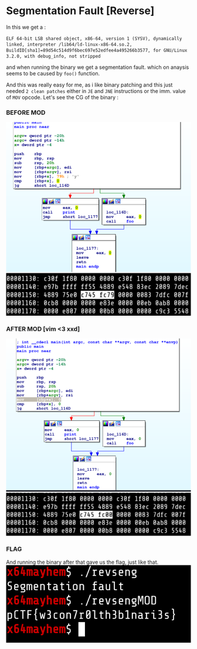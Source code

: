 # Segmentation Fault [Reverse]

In this we get a :
```
ELF 64-bit LSB shared object, x86-64, version 1 (SYSV), dynamically linked, interpreter /lib64/ld-linux-x86-64.so.2, BuildID[sha1]=89d54c514d9f6bec697e52edfee4a495266b3577, for GNU/Linux 3.2.0, with debug_info, not stripped
```

and when running the binary we get a segmentation fault. which on anaysis seems to be caused by `foo()` function.

And this was really easy for me, as i like binary patching and this just needed `2 clean patches` either in `JE` and `JNE` instructions or the imm. value of `MOV` opcode.
Let's see the CG of the binary :

### BEFORE MOD


![](./_docs/1.png)
![](./_docs/3.png)


### AFTER MOD [vim <3 xxd]

![](./_docs/2.png)
![](./_docs/4.png)

### FLAG
And running the binary after that gave us the flag, just like that. 
![](./_docs/5.png)


